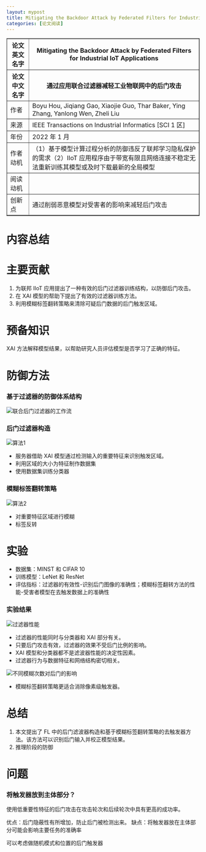 ```yaml
---
layout: mypost
title: Mitigating the Backdoor Attack by Federated Filters for Industrial IoT Applications
categories: [论文阅读]
---
```


<table border="1">
    <tr>
        <th>论文英文名字</th>
        <th>Mitigating the Backdoor Attack by Federated Filters for Industrial IoT Applications</th>
    </tr>
    <tr>
        <th>论文中文名字</th>
        <th>通过应用联合过滤器减轻工业物联网中的后门攻击</th>
    </tr>
    <tr>
        <td>作者</td>
        <td>Boyu Hou, Jiqiang Gao, Xiaojie Guo, Thar Baker, Ying Zhang, Yanlong Wen, Zheli Liu</td>
    </tr>
    <tr>
        <td>来源</td>
        <td>IEEE Transactions on Industrial Informatics [SCI 1 区]</td>
    </tr>
    <tr>
        <td>年份</td>
        <td>2022 年 1 月</td>
    </tr>
    <tr>
        <td>作者动机</td>
        <td>（1）基于模型计算过程分析的防御违反了联邦学习隐私保护的需求（2）IIoT 应用程序由于带宽有限且网络连接不稳定无法重新训练其模型或及时下载最新的全局模型</td>
    </tr>
    <tr>
        <td>阅读动机</td>
        <td></td>
    </tr>
    <tr>
        <td>创新点</td>
        <td>通过削弱恶意模型对受害者的影响来减轻后门攻击</td>
    </tr>
</table>

# 内容总结

# 主要贡献

1. 为联邦 IIoT 应用提出了一种有效的后门过滤器训练结构，以防御后门攻击。
2. 在 XAI 模型的帮助下提出了有效的过滤器训练方法。
3. 利用模糊标签翻转策略来清除可疑后门数据的后门触发区域。

# 预备知识

XAI 方法解释模型结果，以帮助研究人员评估模型是否学习了正确的特征。

# 防御方法

### 基于过滤器的防御体系结构

![联合后门过滤器的工作流](联合后门过滤器的工作流.png)

### 后门过滤器构造

![算法1](算法1.png)

+ 服务器借助 XAI 模型通过检测输入的重要特征来识别触发区域。
+ 利用区域的大小为特征制作数据集
+ 使用数据集训练分类器

### 模糊标签翻转策略

![算法2](算法2.png)

+ 对重要特征区域进行模糊
+ 标签反转

# 实验

+ 数据集：MINST 和 CIFAR 10
+ 训练模型：LeNet 和 ResNet
+ 评估指标：过滤器的有效性-识别后门图像的准确性；模糊标签翻转方法的性能-受害者模型在去触发数据上的准确性

### 实验结果

![过滤器性能](过滤器性能.png)

+ 过滤器的性能同时与分类器和 XAI 部分有关。
+ 只要后门攻击有效，过滤器的效果不受后门比例的影响。
+ XAI 模型和分类器都不是滤波器性能的决定性因素。
+ 过滤器行为与数据特征和网络结构密切相关。

![不同模糊次数对后门的影响](不同模糊次数对后门的影响.png)

+ 模糊标签翻转策略更适合消除像素级触发器。

# 总结

1. 本文提出了 FL 中的后门滤波器构造和基于模糊标签翻转策略的去触发器方法。该方法可以识别后门输入并校正模型结果。
2. 推理阶段的防御

# 问题

### 将触发器放到主体部分？

使用低重要性特征的后门攻击在攻击轮次和后续轮次中具有更高的成功率。

优点：后门隐蔽性有所增加，防止后门被检测出来。
缺点：将触发器放在主体部分可能会影响主要任务的准确率

可以考虑做随机模式和位置的后门触发器